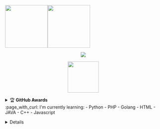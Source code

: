 <!---
BIG F
--->

</details>
<a href="https://www.rootsec.xyz/"><img height="137px" src="https://github-readme-stats.vercel.app/api?username=tahaluindo&hide_title=true&hide_border=true&show_icons=true&include_all_commits=true&count_private=true&line_height=21&text_color=000&icon_color=000&bg_color=0,ea6161,ffc64d,fffc4d,52fa5a&theme=graywhite" /><!-- wi*quL3fcV --><img height="137px" src="https://github-readme-stats.vercel.app/api/top-langs/?username=tahaluindo&hide=html&hide_title=true&hide_border=true&layout=compact&langs_count=6&exclude_repo=comp426,Redventures-Movie-Quotes&text_color=000&icon_color=fff&bg_color=0,52fa5a,4dfcff,c64dff&theme=graywhite" /></a>
<p align="center">
  <img src="https://komarev.com/ghpvc/?username=tahaluindo&label=VIEWS&style=flat-square&color=blue" />
</p>
<p align='center'>
   <a href="google.com"><img height="100" src="https://raw.githubusercontent.com/tahaluindo/tahaluindo/64478fa6dc44f9aa505ca49d384375946107db89/speed.svg"></a></p>
<p align='center'>
<details>
    <summary>&#127942 <b>GitHub Awards</b></summary><br/>

![Github Trophy](https://github-profile-trophy.vercel.app/?username=tahaluindo)

</details> 
:page_with_curl: I'm currently learning:
- Python
- PHP
- Golang
- HTML
- JAVA
- C++
- Javascript
</p>
<details>
:star: Here are some projects that I'm working on:

## Start
<!--START_SECTION:waka-->
<p align="center" height='130px'> <img src="https://github-readme-stats.vercel.app/api?username=tahaluindo&show_icons=true&hide_title=true&include_all_commits=true&line_height=21&bg_color=0,64FFDA,64FFDA,A9EFDE,F2FFFC&count_public=true&theme=graywhite" alt="crazychickendev"/> <img src="https://github-readme-stats.vercel.app/api/top-langs/?username=tahaluindo&layout=compact&show_icons=true&bg_color=0,EFFDF9,CBFFF3,64FFDA&theme=graywhite&hide_title=true" alt="root"/> </p>
<p align="center">
    <img src="https://github-readme-streak-stats.herokuapp.com/?user=tahaluindo">
</p>
</details>
<!--END_SECTION:waka-->
<!--
-->

